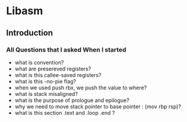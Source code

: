 # Libasm

## Introduction

### All Questions that I asked When I started

- what is convention?
- what are presereved registers?
- what is this callee-saved registers?
- what is this -no-pie flag?
- when we used push rbx, we push the value to where?
- what is stack misaligned?
- what is the purpose of prologue and epilogue?
- why we need to move stack pointer to base pointer : (mov rbp rsp)?
- what is this  section .text and .loop .end ?

